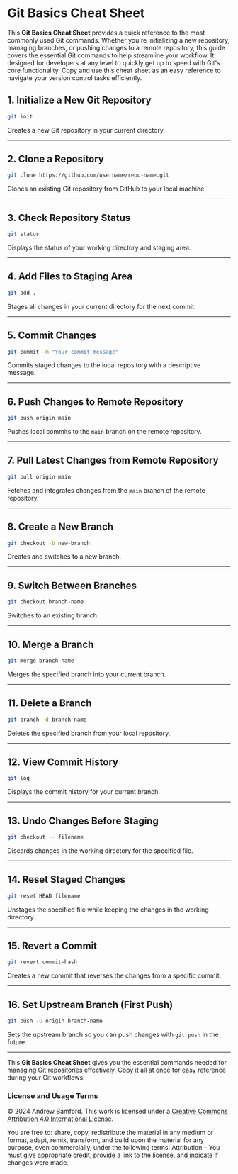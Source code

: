 # Git Basics Cheat Sheet

This **Git Basics Cheat Sheet** provides a quick reference to the most commonly used Git commands. Whether you're initializing a new repository, managing branches, or pushing changes to a remote repository, this guide covers the essential Git commands to help streamline your workflow. It' designed for developers at any level to quickly get up to speed with Git's core functionality. Copy and use this cheat sheet as an easy reference to navigate your version control tasks efficiently.


## 1. Initialize a New Git Repository
```bash
git init
```
Creates a new Git repository in your current directory.

---

## 2. Clone a Repository
```bash
git clone https://github.com/username/repo-name.git
```
Clones an existing Git repository from GitHub to your local machine.

---

## 3. Check Repository Status
```bash
git status
```
Displays the status of your working directory and staging area.

---

## 4. Add Files to Staging Area
```bash
git add .
```
Stages all changes in your current directory for the next commit.

---

## 5. Commit Changes
```bash
git commit -m "Your commit message"
```
Commits staged changes to the local repository with a descriptive message.

---

## 6. Push Changes to Remote Repository
```bash
git push origin main
```
Pushes local commits to the `main` branch on the remote repository.

---

## 7. Pull Latest Changes from Remote Repository
```bash
git pull origin main
```
Fetches and integrates changes from the `main` branch of the remote repository.

---

## 8. Create a New Branch
```bash
git checkout -b new-branch
```
Creates and switches to a new branch.

---

## 9. Switch Between Branches
```bash
git checkout branch-name
```
Switches to an existing branch.

---

## 10. Merge a Branch
```bash
git merge branch-name
```
Merges the specified branch into your current branch.

---

## 11. Delete a Branch
```bash
git branch -d branch-name
```
Deletes the specified branch from your local repository.

---

## 12. View Commit History
```bash
git log
```
Displays the commit history for your current branch.

---

## 13. Undo Changes Before Staging
```bash
git checkout -- filename
```
Discards changes in the working directory for the specified file.

---

## 14. Reset Staged Changes
```bash
git reset HEAD filename
```
Unstages the specified file while keeping the changes in the working directory.

---

## 15. Revert a Commit
```bash
git revert commit-hash
```
Creates a new commit that reverses the changes from a specific commit.

---

## 16. Set Upstream Branch (First Push)
```bash
git push -u origin branch-name
```
Sets the upstream branch so you can push changes with `git push` in the future.

---

This **Git Basics Cheat Sheet** gives you the essential commands needed for managing Git repositories effectively. Copy it all at once for easy reference during your Git workflows.


### License and Usage Terms

© 2024 Andrew Bamford. This work is licensed under a [Creative Commons Attribution 4.0 International License](https://creativecommons.org/licenses/by/4.0/).

You are free to: share, copy, redistribute the material in any medium or format, adapt, remix, transform, and build upon the material for any purpose, even commercially, under the following terms: Attribution – You must give appropriate credit, provide a link to the license, and indicate if changes were made.
